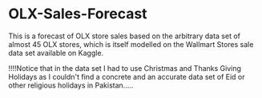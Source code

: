 # OLX-Sales-Forecast
This is a forecast of OLX store sales based on the arbitrary data set of almost 45 OLX stores, which is itself modelled on the Wallmart Stores sale data set available on Kaggle.



!!!!Notice that in the data set I had to use Christmas and Thanks Giving Holidays as I couldn't find a concrete and an accurate data set of Eid or other religious holidays in Pakistan.....
